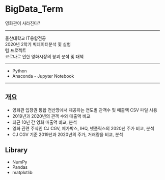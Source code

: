 # BigData_Term
영화관이 사라진다?

---
울산대학교 IT융합전공  
2020년 2학기 빅데이터분석 및 실험  
텀 프로젝트  
코로나로 인한 영화시장의 붕괴 분석 및 대책

---
 - Python
 - Anaconda - Jupyter Notebook
 
---
## 개요
 - 영화관 입장권 통합 전산망에서 제공하는 연도별 관객수 및 매출액 CSV 파일 사용
 - 2019년과 2020년의 관객 수와 매출액 비교
 - 최근 10년 간 영화 매출액 비교, 분석
 - 영화 관련 주식인 CJ CGV, 메가박스, IHQ, 넷플릭스의 2020년 주가 비교, 분석
 - CJ CGV 기준 2019년과 2020년의 주가, 거래량을 비교, 분석

## Library
 - NumPy
 - Pandas
 - matplotlib
